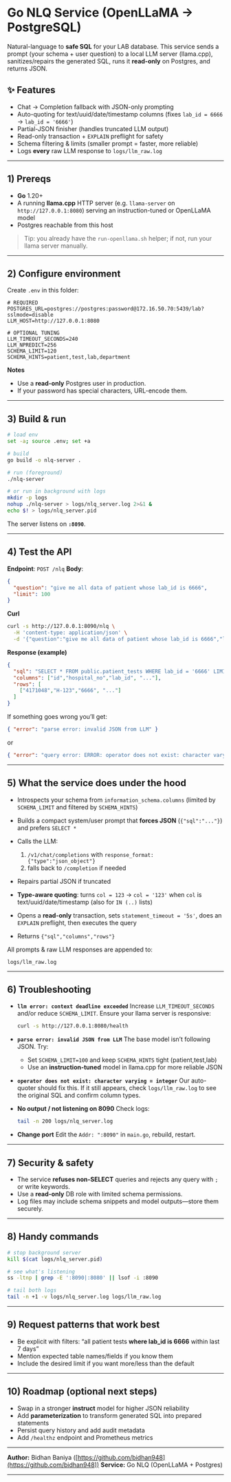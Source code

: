 # Go NLQ Service (OpenLLaMA → PostgreSQL)

Natural-language to **safe SQL** for your LAB database.
This service sends a prompt (your schema + user question) to a local LLM server (llama.cpp), sanitizes/repairs the generated SQL, runs it **read-only** on Postgres, and returns JSON.

## ✨ Features

* Chat → Completion fallback with JSON-only prompting
* Auto-quoting for text/uuid/date/timestamp columns (fixes `lab_id = 6666` → `lab_id = '6666'`)
* Partial-JSON finisher (handles truncated LLM output)
* Read-only transaction + `EXPLAIN` preflight for safety
* Schema filtering & limits (smaller prompt = faster, more reliable)
* Logs **every** raw LLM response to `logs/llm_raw.log`

---

## 1) Prereqs

* **Go** 1.20+
* A running **llama.cpp** HTTP server (e.g. `llama-server` on `http://127.0.0.1:8080`) serving an instruction-tuned or OpenLLaMA model
* Postgres reachable from this host

> Tip: you already have the `run-openllama.sh` helper; if not, run your llama server manually.

---

## 2) Configure environment

Create `.env` in this folder:

```env
# REQUIRED
POSTGRES_URL=postgres://postgres:password@172.16.50.70:5439/lab?sslmode=disable
LLM_HOST=http://127.0.0.1:8080

# OPTIONAL TUNING
LLM_TIMEOUT_SECONDS=240
LLM_NPREDICT=256
SCHEMA_LIMIT=120
SCHEMA_HINTS=patient,test,lab,department
```

**Notes**

* Use a **read-only** Postgres user in production.
* If your password has special characters, URL-encode them.

---

## 3) Build & run

```bash
# load env
set -a; source .env; set +a

# build
go build -o nlq-server .

# run (foreground)
./nlq-server

# or run in background with logs
mkdir -p logs
nohup ./nlq-server > logs/nlq_server.log 2>&1 &
echo $! > logs/nlq_server.pid
```

The server listens on **`:8090`**.

---

## 4) Test the API

**Endpoint**: `POST /nlq`
**Body**:

```json
{
  "question": "give me all data of patient whose lab_id is 6666",
  "limit": 100
}
```

**Curl**

```bash
curl -s http://127.0.0.1:8090/nlq \
  -H 'content-type: application/json' \
  -d '{"question":"give me all data of patient whose lab_id is 6666","limit":100}' | jq
```

**Response (example)**

```json
{
  "sql": "SELECT * FROM public.patient_tests WHERE lab_id = '6666' LIMIT 100",
  "columns": ["id","hospital_no","lab_id", "..."],
  "rows": [
    ["4171048","H-123","6666", "..."]
  ]
}
```

If something goes wrong you’ll get:

```json
{ "error": "parse error: invalid JSON from LLM" }
```

or

```json
{ "error": "query error: ERROR: operator does not exist: character varying = integer ..." }
```

---

## 5) What the service does under the hood

* Introspects your schema from `information_schema.columns` (limited by `SCHEMA_LIMIT` and filtered by `SCHEMA_HINTS`)
* Builds a compact system/user prompt that **forces JSON** (`{"sql":"..."}`) and prefers `SELECT *`
* Calls the LLM:

  1. `/v1/chat/completions` with `response_format: {"type":"json_object"}`
  2. falls back to `/completion` if needed
* Repairs partial JSON if truncated
* **Type-aware quoting**: turns `col = 123` → `col = '123'` when `col` is text/uuid/date/timestamp (also for `IN (..)` lists)
* Opens a **read-only** transaction, sets `statement_timeout = '5s'`, does an `EXPLAIN` preflight, then executes the query
* Returns `{"sql","columns","rows"}`

All prompts & raw LLM responses are appended to:

```
logs/llm_raw.log
```

---

## 6) Troubleshooting

* **`llm error: context deadline exceeded`**
  Increase `LLM_TIMEOUT_SECONDS` and/or reduce `SCHEMA_LIMIT`. Ensure your llama server is responsive:

  ```bash
  curl -s http://127.0.0.1:8080/health
  ```

* **`parse error: invalid JSON from LLM`**
  The base model isn’t following JSON. Try:

  * Set `SCHEMA_LIMIT=100` and keep `SCHEMA_HINTS` tight (patient,test,lab)
  * Use an **instruction-tuned** model in llama.cpp for more reliable JSON

* **`operator does not exist: character varying = integer`**
  Our auto-quoter should fix this. If it still appears, check `logs/llm_raw.log` to see the original SQL and confirm column types.

* **No output / not listening on 8090**
  Check logs:

  ```bash
  tail -n 200 logs/nlq_server.log
  ```

* **Change port**
  Edit the `Addr: ":8090"` in `main.go`, rebuild, restart.

---

## 7) Security & safety

* The service **refuses non-SELECT** queries and rejects any query with `;` or write keywords.
* Use a **read-only** DB role with limited schema permissions.
* Log files may include schema snippets and model outputs—store them securely.

---

## 8) Handy commands

```bash
# stop background server
kill $(cat logs/nlq_server.pid)

# see what's listening
ss -ltnp | grep -E ':8090|:8080' || lsof -i :8090

# tail both logs
tail -n +1 -v logs/nlq_server.log logs/llm_raw.log
```

---

## 9) Request patterns that work best

* Be explicit with filters:
  “all patient tests **where lab\_id is 6666** within last 7 days”
* Mention expected table names/fields if you know them
* Include the desired limit if you want more/less than the default

---

## 10) Roadmap (optional next steps)

* Swap in a stronger **instruct** model for higher JSON reliability
* Add **parameterization** to transform generated SQL into prepared statements
* Persist query history and add audit metadata
* Add `/healthz` endpoint and Prometheus metrics

---

**Author:** Bidhan Baniya ([https://github.com/bidhan948](https://github.com/bidhan948))
**Service:** Go NLQ (OpenLLaMA + Postgres)

---
